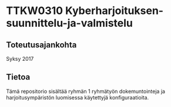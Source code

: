 # TTKW0310 Kyberharjoituksen-suunnittelu-ja-valmistelu

## Toteutusajankohta

Syksy 2017

## Tietoa

Tämä repositorio sisältää ryhmän 1 ryhmätyön dokemuntointeja ja harjoitusympäristön luomisessa käytettyjä konfiguraatioita.


